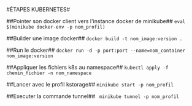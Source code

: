#ÉTAPES KUBERNETES#

##Pointer son docker client vers l'instance docker de minikube##
```eval $(minikube docker-env -p nom_profil) ```

##Builder une image docker##
```docker build -t nom_image:version .```

##Run le docker##
```docker run -d -p port:port --name=nom_container nom_image:version```

##Appliquer les fichiers k8s au namespace##
```kubectl apply -f chemin_fichier -n nom_namespace```

##Lancer avec le profil kstorage##
``` minikube start -p nom_profil ```

##Executer la commande tunnel##
``` minikube tunnel -p nom_profil```
